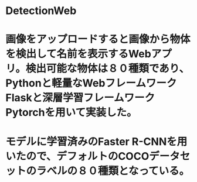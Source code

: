 # DetectionWeb
# 画像をアップロードすると画像から物体を検出して名前を表示するWebアプリ。検出可能な物体は８０種類であり、Pythonと軽量なWebフレームワークFlaskと深層学習フレームワークPytorchを用いて実装した。
# モデルに学習済みのFaster R-CNNを用いたので、デフォルトのCOCOデータセットのラベルの８０種類となっている。

